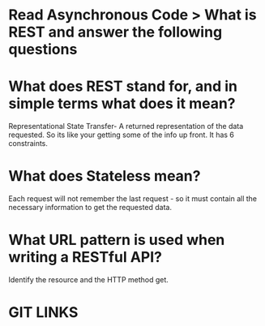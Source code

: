# Read Asynchronous Code > What is REST and answer the following questions

# What does REST stand for, and in simple terms what does it mean?

Representational State Transfer- A returned representation of the data requested. So its like your getting some of the info up front. It has 6 constraints.

# What does Stateless mean?

Each request will not remember the last request - so it must contain all the necessary information to get the requested data.

# What URL pattern is used when writing a RESTful API?

Identify the resource and the HTTP method get.

# GIT LINKS
